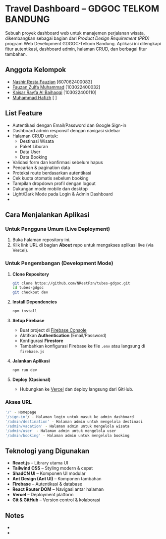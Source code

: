 # Travel Dashboard – GDGOC TELKOM BANDUNG

Sebuah proyek dashboard web untuk manajemen perjalanan wisata, dikembangkan sebagai bagian dari *Product Design Requirement (PRD)* program Web Development GDGOC-Telkom Bandung. Aplikasi ini dilengkapi fitur autentikasi, dashboard admin, halaman CRUD, dan berbagai fitur tambahan.

## Anggota Kelompok

- [Nashir Resta Fauzian](https://github.com/NRestFzn) [607062400083]
- [Fauzan Zulfa Muhammad](https://github.com/zoovasoup) [103022400032]
- [Kaisar Rayfa Al Baihaqqi](https://github.com/kaisaaru) [103022400110]
- [Muhammad Hafizh](https://github.com/Gimerbone) [ ]

## List Feature
- Autentikasi dengan Email/Password dan Google Sign-in
- Dashboard admin responsif dengan navigasi sidebar
- Halaman CRUD untuk:
    - Destinasi Wisata
    - Paket Liburan
    - Data User
    - Data Booking
- Validasi form dan konfirmasi sebelum hapus
- Pencarian & pagination data
- Proteksi route berdasarkan autentikasi
- Cek kuota otomatis sebelum booking
- Tampilan dropdown profil dengan logout
- Dukungan mode mobile dan desktop
- Light/Dark Mode pada Login & Admin Dashboard
- 

## Cara Menjalankan Aplikasi

### Untuk Pengguna Umum (Live Deployment)

1. Buka halaman repository ini.
2. Klik link URL di bagian **About** repo untuk mengakses aplikasi live (via Vercel).

### Untuk Pengembangan (Development Mode)

1. **Clone Repository**
   ```bash
   git clone https://github.com/NRestFzn/tubes-gdgoc.git
   cd tubes-gdgoc
   git checkout dev
   ```

2. **Install Dependencies**
   ```bash
   npm install
   ```
   
3. **Setup Firebase**
   - Buat project di [Firebase Console](https://console.firebase.google.com/)
   - Aktifkan **Authentication** (Email/Password)
   - Konfigurasi **Firestore**
   - Tambahkan konfigurasi Firebase ke file `.env` atau langsung di `firebase.js`

4. **Jalankan Aplikasi**
   ```bash
   npm run dev
   ```
   
5. **Deploy (Opsional)**
   - Hubungkan ke [Vercel](https://vercel.com/) dan deploy langsung dari GitHub.
   
### Akses URL
   ```bash
   '/' - Homepage
   '/sign-in'/ - Halaman login untuk masuk ke admin dashboard
   '/admin/destination' - Halaman admin untuk mengelola destinasi
   '/admin/vacation' - Halaman admin untuk mengelola wisata
   '/admin/user' - Halaman admin untuk mengelola user
   '/admin/booking' - Halaman admin untuk mengelola booking
   ```

## Teknologi yang Digunakan
- **React.js** – Library utama UI
- **Tailwind CSS** – Styling modern & cepat
- **ShadCN UI** – Komponen UI modular
- **Ant Design (Ant UI)** – Komponen tambahan
- **Firebase** – Autentikasi & database
- **React Router DOM** – Navigasi antar halaman
- **Vercel** – Deployment platform
- **Git & GitHub** – Version control & kolaborasi

## Notes 
- 
- 
